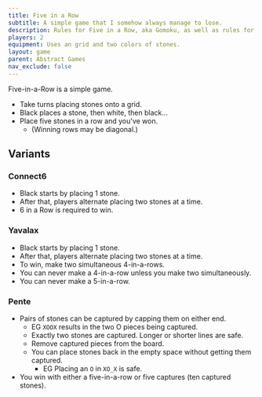 ```yaml
---
title: Five in a Row
subtitle: A simple game that I somehow always manage to lose.
description: Rules for Five in a Row, aka Gomoku, as well as rules for several similar abstract games like Connect6 and Pente. 
players: 2
equipment: Uses an grid and two colors of stones.
layout: game
parent: Abstract Games
nav_exclude: false
---
```


Five-in-a-Row is a simple game.

- Take turns placing stones onto a grid.
- Black places a stone, then white, then black...
- Place five stones in a row and you've won.
    - (Winning rows may be diagonal.)


## Variants

### Connect6

- Black starts by placing 1 stone.
- After that, players alternate placing two stones at a time.
- 6 in a Row is required to win.


### Yavalax

- Black starts by placing 1 stone.
- After that, players alternate placing two stones at a time.
- To win, make two simultaneous 4-in-a-rows.
- You can never make a 4-in-a-row unless you make two simultaneously.
- You can never make a 5-in-a-row.


### Pente

- Pairs of stones can be captured by capping them on either end. 
    - EG `XOOX` results in the two O pieces being captured.
    - Exactly two stones are captured. Longer or shorter lines are safe.
    - Remove captured pieces from the board.
    - You can place stones back in the empty space without getting them captured.
        - EG Placing an `O` in `XO_X` is safe. 
- You win with either a five-in-a-row or five captures (ten captured stones).



<!--
https://boardgamegeek.com/boardgame/22847/connect6
https://boardgamegeek.com/thread/1378520/good-elegant-fair-n-row-game

https://boardgamegeek.com/boardgame/1295/pente
https://boardgamegeek.com/boardgame/11930/renju
https://boardgamegeek.com/boardgame/33767/yavalath

https://en.wikipedia.org/wiki/M,n,k-game


-->